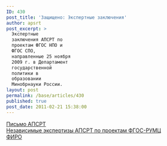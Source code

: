 ```yaml
---
ID: 430
post_title: 'Защищено: Экспертные заключения'
author: apsrt
post_excerpt: >
  Экспертные
  заключения АПСРТ по
  проектам ФГОС НПО и
  ФГОС СПО,
  направленные 25 ноября
  2009 г. в Департамент
  государственной
  политики в
  образовании
  Минобрнауки России.
layout: post
permalink: /base/articles/430
published: true
post_date: 2011-02-21 15:38:00
---
```

<a href="http://www.apsrt.ru/docs/minobrnauki.doc"> <span style="text-decoration:underline;"></span> Письмо АПСРТ</a><br />
<a href="http://www.apsrt.ru/docs/fgos.zip"> <span style="text-decoration:underline;"></span> Независимые экспертизы АПСРТ по проектам ФГОС-РУМЦ</a><br />
<a href="http://www.apsrt.ru/docs/firo.zip"> <span style="text-decoration:underline;"></span> ФИРО</a>